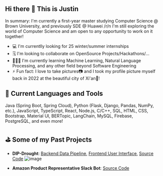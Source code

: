 ## Hi there 👋 This is Justin

In summary: I'm currently a first-year master studying Computer Science @ Brown University, and previously SDE @ Huawei /r/n
I'm still exploring the world of Computer Science and am open to any opportunity to work on it together!

- 💻 I'm currentlly looking for 25 winter/summer internships
- 🗓 I'm looking to collaborate on OpenSource Projects/Hackathons/...
- 👨🏻‍💻 I'm currently learning Machine Learning, Natural Language Processing, and any other field beyond Software Engineering
- ⚡️ Fun fact: I love to take pictures📷 and I took my profile picture myself back in 2022 at the beautiful city of Xi'an🌇!


## 🚀 Current Languages and Tools

Java (Spring Boot, Spring Cloud), Python (Flask, Django, Pandas, NumPy, etc.), JavaScript, TypeScript, React, Node.js, C/C++, SQL, HTML, CSS, Bootstrap, Material UI, BERTopic, LangChain, MySQL, Firebase, PostgreSQL, and even more!

## ⛳️ Some of my Past Projects

- **DIP-Drought**: [Backend Data Pipeline](https://sslabgpu2.ischool.illinois.edu/), [Frontend User Interface](https://droughtweb.web.illinois.edu/), [Source Code](https://github.com/ShangLanyu/droughwebsite)
  ![image](https://github.com/user-attachments/assets/1b05defa-c936-45f9-ad9a-0dee7c223b96)

- **Amazon Product Representative Slack Bot**: [Source Code](https://github.com/JustinXre2020/ChatBot)


<!-- Hello From Github-->
